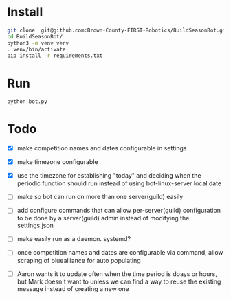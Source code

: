 # Install
```bash
git clone  git@github.com:Brown-County-FIRST-Robotics/BuildSeasonBot.git
cd BuildSeasonBot/
python3 -m venv venv
. venv/bin/activate
pip install -r requirements.txt
```
# Run
```bash
python bot.py 
```

# Todo
- [X] make competition names and dates configurable in settings
- [X] make timezone configurable 
- [X] use the timezone for establishing "today" and deciding when the periodic function should run instead of using bot-linux-server local date
- [ ] make so bot can run on more than one server(guild) easily
- [ ] add configure commands that can allow per-server(guild) configuration to be done by a server(guild) admin instead of modifying the settings.json
- [ ] make easily run as a daemon.  systemd?
- [ ] once competition names and dates are configurable via command, allow scraping of bluealliance for auto populating
- [ ] Aaron wants it to update often when the time period is doays or hours, but Mark doesn't want to unless we can find a way to reuse the existing message instead of creating a new one

